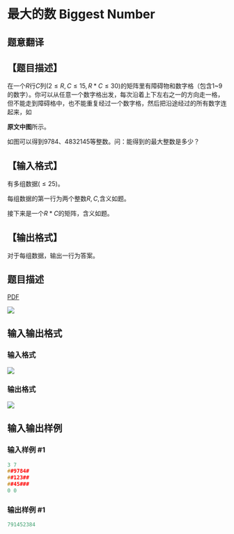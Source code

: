 # 最大的数 Biggest Number

## 题意翻译

## 【题目描述】

在一个$R$行$C$列$(2\leq R,C \leq15,R*C \leq30)$的矩阵里有障碍物和数字格（包含$1$~$9$的数字）。你可以从任意一个数字格出发，每次沿着上下左右之一的方向走一格，但不能走到障碍格中，也不能重复经过一个数字格，然后把沿途经过的所有数字连起来，如

**原文中图**所示。

如图可以得到$9784$、$4832145$等整数。问：能得到的最大整数是多少？

## 【输入格式】

有多组数据$(\leq25)$。

每组数据的第一行为两个整数$R,C$,含义如题。

接下来是一个$R*C$的矩阵，含义如题。

## 【输出格式】

对于每组数据，输出一行为答案。

## 题目描述

[problemUrl]: https://uva.onlinejudge.org/index.php?option=com_onlinejudge&Itemid=8&category=226&page=show_problem&problem=3004

[PDF](https://uva.onlinejudge.org/external/118/p11882.pdf)

![](https://cdn.luogu.com.cn/upload/vjudge_pic/UVA11882/47cfed6fff7ab6781a67709f271f273834d7ec8e.png)

## 输入输出格式

### 输入格式

![](https://cdn.luogu.com.cn/upload/vjudge_pic/UVA11882/8dcc544b64840dda1b25225c175ba96f82b05001.png)

### 输出格式

![](https://cdn.luogu.com.cn/upload/vjudge_pic/UVA11882/6e8dfcbd2423d7b7bd38061d931820a05d0fe6b5.png)

## 输入输出样例

### 输入样例 #1

```cpp
3 7
##9784#
##123##
##45###
0 0
```


### 输出样例 #1

```cpp
791452384
```


